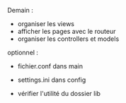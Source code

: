 Demain :
- organiser les views
- afficher les pages avec le routeur
- organiser les controllers et models




optionnel :
- fichier.conf dans main
- settings.ini dans config

- vérifier l'utilité du dossier lib


